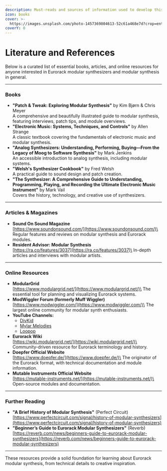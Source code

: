 ```yaml
---
description: Must-reads and sources of information used to develop this website.
icon: books
cover: >-
  https://images.unsplash.com/photo-1457369804613-52c61a468e7d?crop=entropy&cs=srgb&fm=jpg&ixid=M3wxOTcwMjR8MHwxfHNlYXJjaHwyfHxsaXRlcmF0dXJlfGVufDB8fHx8MTc0MzI1NjMzM3ww&ixlib=rb-4.0.3&q=85
coverY: 0
---
```


# Literature and References

Below is a curated list of essential books, articles, and online resources for anyone interested in Eurorack modular synthesizers and modular synthesis in general.

***

### Books

* **"Patch & Tweak: Exploring Modular Synthesis"** by Kim Bjørn & Chris Meyer\
  A comprehensive and beautifully illustrated guide to modular synthesis, featuring interviews, patch tips, and module overviews.
* **"Electronic Music: Systems, Techniques, and Controls"** by Allen Strange\
  A classic textbook covering the fundamentals of electronic music and modular synthesis.
* **"Analog Synthesizers: Understanding, Performing, Buying—From the Legacy of Moog to Software Synthesis"** by Mark Jenkins\
  An accessible introduction to analog synthesis, including modular systems.
* **"Welsh's Synthesizer Cookbook"** by Fred Welsh\
  A practical guide to sound design and patch creation.
* **"The Synthesizer: A Comprehensive Guide to Understanding, Programming, Playing, and Recording the Ultimate Electronic Music Instrument"** by Mark Vail\
  Covers the history, technology, and creative use of synthesizers.

***

### Articles & Magazines

* **Sound On Sound Magazine**\
  [https://www.soundonsound.com/](https://www.soundonsound.com/)\
  Regular features and reviews on modular synthesis and Eurorack modules.
* **Resident Advisor: Modular Synthesis**\
  [https://ra.co/features/3037](https://ra.co/features/3037)\
  In-depth articles and interviews with modular artists.

***

### Online Resources

* **ModularGrid**\
  [https://www.modulargrid.net/](https://www.modulargrid.net/)\
  The essential tool for planning and visualizing Eurorack systems.
* **ModWiggler Forum (formerly Muff Wiggler)**\
  [https://www.modwiggler.com/](https://www.modwiggler.com/)\
  The largest online community for modular synth enthusiasts.
* **YouTube Channels:**
  * [DivKid](https://www.youtube.com/user/DivKidVideo)
  * [Mylar Melodies](https://www.youtube.com/c/mylarmelodies)
  * [Loopop](https://www.youtube.com/c/loopop)
* **Eurorack Wiki**\
  [https://wiki.modulargrid.net/](https://wiki.modulargrid.net/)\
  Community-driven resource for Eurorack terminology and history.
* **Doepfer Official Website**\
  [https://www.doepfer.de/](https://www.doepfer.de/)\
  The originator of the Eurorack format, with technical documentation and module information.
* **Mutable Instruments Official Website**\
  [https://mutable-instruments.net/](https://mutable-instruments.net/)\
  Open-source modules and documentation.

***

### Further Reading

* **"A Brief History of Modular Synthesis"** (Perfect Circuit)\
  [https://www.perfectcircuit.com/signal/history-of-modular-synthesizers](https://www.perfectcircuit.com/signal/history-of-modular-synthesizers)
* **"Beginner’s Guide to Eurorack Modular Synthesizers"** (Reverb)\
  [https://reverb.com/news/beginners-guide-to-eurorack-modular-synthesizers](https://reverb.com/news/beginners-guide-to-eurorack-modular-synthesizers)

***

These resources provide a solid foundation for learning about Eurorack modular synthesis, from technical details to creative inspiration.
